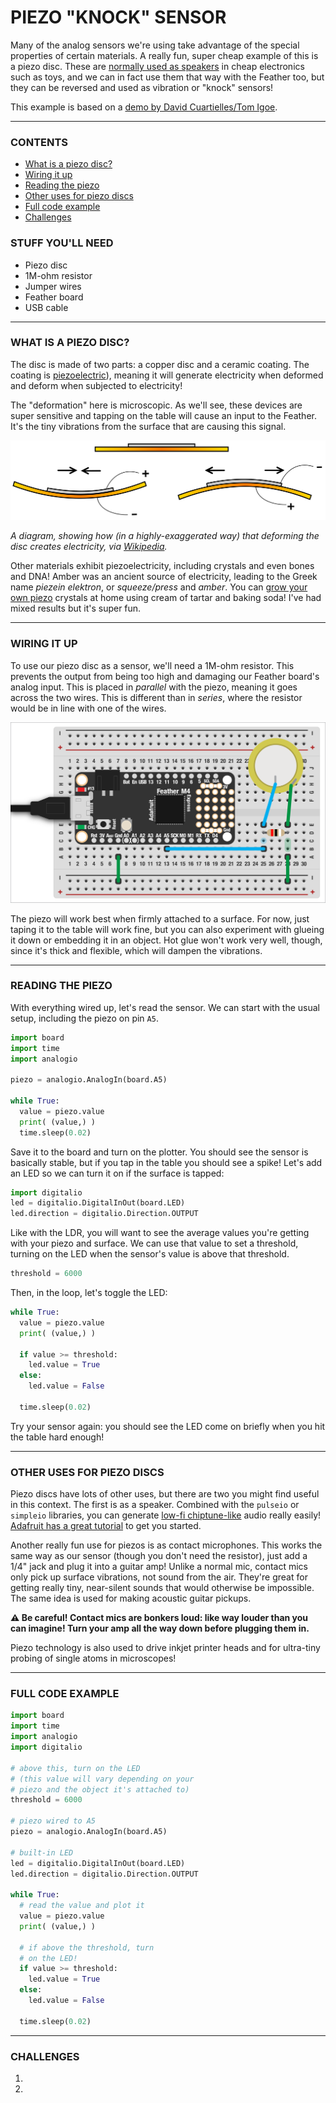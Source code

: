 # PIEZO "KNOCK" SENSOR  

Many of the analog sensors we're using take advantage of the special properties of certain materials. A really fun, super cheap example of this is a piezo disc. These are [normally used as speakers](https://en.wikipedia.org/wiki/Piezoelectric_speaker) in cheap electronics such as toys, and we can in fact use them that way with the Feather too, but they can be reversed and used as vibration or "knock" sensors!

This example is based on a [demo by David Cuartielles/Tom Igoe](https://docs.arduino.cc/built-in-examples/sensors/Knock).

***

### CONTENTS  

* [What is a piezo disc?](#what-is-a-piezo-disc)  
* [Wiring it up](#wiring-it-up)  
* [Reading the piezo](#reading-the-piezo)  
* [Other uses for piezo discs](#other-uses-for-piezo-discs)  
* [Full code example](#full-code-example)  
* [Challenges](#challenges)

### STUFF YOU'LL NEED  

* Piezo disc  
* 1M-ohm resistor  
* Jumper wires  
* Feather board  
* USB cable  

***

### WHAT IS A PIEZO DISC?  

The disc is made of two parts: a copper disc and a ceramic coating. The coating is [piezoelectric](https://en.wikipedia.org/wiki/Piezoelectricity)), meaning it will generate electricity when deformed and deform when subjected to electricity!

The "deformation" here is microscopic. As we'll see, these devices are super sensitive and tapping on the table will cause an input to the Feather. It's the tiny vibrations from the surface that are causing this signal.

![](Images/PiezoBending.svg)  

*A diagram, showing how (in a highly-exaggerated way) that deforming the disc creates electricity, via [Wikipedia](https://en.wikipedia.org/wiki/Piezoelectric_speaker#/media/File:PiezoBendingPrinciple.svg).* 

Other materials exhibit piezoelectricity, including crystals and even bones and DNA! Amber was an ancient source of electricity, leading to the Greek name *piezein elektron*, or *squeeze/press* and *amber*. You can [grow your own piezo](http://materiability.com/piezoelectric-crystals/) crystals at home using cream of tartar and baking soda! I've had mixed results but it's super fun.

***

### WIRING IT UP  
To use our piezo disc as a sensor, we'll need a 1M-ohm resistor. This prevents the output from being too high and damaging our Feather board's analog input. This is placed in *parallel* with the piezo, meaning it goes across the two wires. This is different than in *series*, where the resistor would be in line with one of the wires.

![](Images/PiezoKnockSensor.png)

The piezo will work best when firmly attached to a surface. For now, just taping it to the table will work fine, but you can also experiment with glueing it down or embedding it in an object. Hot glue won't work very well, though, since it's thick and flexible, which will dampen the vibrations.

***

### READING THE PIEZO  

With everything wired up, let's read the sensor. We can start with the usual setup, including the piezo on pin `A5`.

```python
import board
import time
import analogio

piezo = analogio.AnalogIn(board.A5)

while True:
  value = piezo.value
  print( (value,) )
  time.sleep(0.02)
```

Save it to the board and turn on the plotter. You should see the sensor is basically stable, but if you tap in the table you should see a spike! Let's add an LED so we can turn it on if the surface is tapped:

```python
import digitalio
led = digitalio.DigitalInOut(board.LED)
led.direction = digitalio.Direction.OUTPUT
```

Like with the LDR, you will want to see the average values you're getting with your piezo and surface. We can use that value to set a threshold, turning on the LED when the sensor's value is above that threshold.

```python
threshold = 6000
```

Then, in the loop, let's toggle the LED:

```python
while True:
  value = piezo.value
  print( (value,) )

  if value >= threshold:
    led.value = True
  else:
    led.value = False

  time.sleep(0.02)
```

Try your sensor again: you should see the LED come on briefly when you hit the table hard enough!

***

### OTHER USES FOR PIEZO DISCS  
Piezo discs have lots of other uses, but there are two you might find useful in this context. The first is as a speaker. Combined with the `pulseio` or `simpleio` libraries, you can generate [low-fi chiptune-like](https://en.wikipedia.org/wiki/Chiptune) audio really easily! [Adafruit has a great tutorial](https://learn.adafruit.com/using-piezo-buzzers-with-circuitpython-arduino/circuitpython) to get you started.

Another really fun use for piezos is as contact microphones. This works the same way as our sensor (though you don't need the resistor), just add a 1/4" jack and plug it into a guitar amp! Unlike a normal mic, contact mics only pick up surface vibrations, not sound from the air. They're great for getting really tiny, near-silent sounds that would otherwise be impossible. The same idea is used for making acoustic guitar pickups.

**⚠️ Be careful! Contact mics are bonkers loud: like way louder than you can imagine! Turn your amp all the way down before plugging them in.**

Piezo technology is also used to drive inkjet printer heads and for ultra-tiny probing of single atoms in microscopes!

***

### FULL CODE EXAMPLE  

```python
import board
import time
import analogio
import digitalio

# above this, turn on the LED
# (this value will vary depending on your
# piezo and the object it's attached to)
threshold = 6000

# piezo wired to A5
piezo = analogio.AnalogIn(board.A5)

# built-in LED
led = digitalio.DigitalInOut(board.LED)
led.direction = digitalio.Direction.OUTPUT

while True:
  # read the value and plot it
  value = piezo.value
  print( (value,) )

  # if above the threshold, turn
  # on the LED!
  if value >= threshold:
    led.value = True
  else:
    led.value = False

  time.sleep(0.02)

```
***

### CHALLENGES  

1. 
2. 

